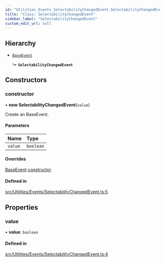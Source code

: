 ```yaml
---
id: "Utilities_Events_SelectabilityChangedEvent.SelectabilityChangedEvent"
title: "Class: SelectabilityChangedEvent"
sidebar_label: "SelectabilityChangedEvent"
custom_edit_url: null
---
```




## Hierarchy

- [`BaseEvent`](../Utilities_BaseEvent.BaseEvent)

  ↳ **`SelectabilityChangedEvent`**

## Constructors

### constructor

• **new SelectabilityChangedEvent**(`value`)

Create an BaseEvent.

#### Parameters

| Name | Type |
| :------ | :------ |
| `value` | `boolean` |

#### Overrides

[BaseEvent](../Utilities_BaseEvent.BaseEvent).[constructor](../Utilities_BaseEvent.BaseEvent#constructor)

#### Defined in

[src/Utilities/Events/SelectabilityChangedEvent.ts:5](https://github.com/ZeaInc/zea-engine/blob/819769315/src/Utilities/Events/SelectabilityChangedEvent.ts#L5)

## Properties

### value

• **value**: `boolean`

#### Defined in

[src/Utilities/Events/SelectabilityChangedEvent.ts:4](https://github.com/ZeaInc/zea-engine/blob/819769315/src/Utilities/Events/SelectabilityChangedEvent.ts#L4)

